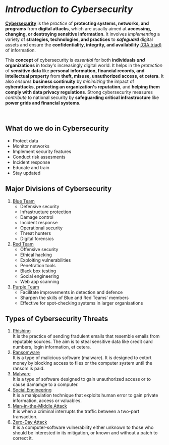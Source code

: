 # *Introduction to Cybersecurity*

<ins>**Cybersecurity**</ins> is the _practice_ of **protecting systems, networks, and programs** from **digital attacks**, which are usually aimed at **accessing, changing, or destroying sensitive information**. It involves _implementing_ a variety of **strategies, technologies, and practices** to ***safeguard*** digital assets and ensure the **confidentiality, integrity, and availability** <ins>(CIA triad)</ins> of information.

This **concept** of cybersecurity is _essential_ for both **individuals _and_ organizations** in today's increasingly digital world. It helps in the _protection_ of **sensitive data** like **personal information, financial records, and intellectual property** from **theft, misuse, unauthorized access, et cetera**. It also _ensures_ **business continuity** by _minimizing_ the impact of **cyberattacks**, **protecting an organization's reputation**, and **helping them comply with data privacy regulations**. Strong cybersecurity measures _contribute_ to national security by **safeguarding critical infrastructure** like **power grids and financial systems**.

<br>

## What do we do in Cybersecurity

- Protect data
- Monitor networks
- Implement security features
- Conduct risk assesments
- Incident response
- Educate and train
- Stay updated

## Major Divisions of Cybersecurity

1. <ins>Blue Team</ins>
      - Defensive security
      - Infrastructure protection
      - Damage control
      - Incident response
      - Operational security
      - Threat hunters
      - Digital forensics
2. <ins>Red Team</ins>
      - Offensive security
      - Ethical hacking
      - Exploiting vulnerabilities
      - Penetration tools
      - Black box testing
      - Social engineering
      - Web app scanning
4. <ins>Purple Team</ins>
      - Facilitate improvements in detection and defence
      - Sharpen the skills of Blue and Red Teams' members
      - Effective for spot-checking systems in larger organisations

## Types of Cybersecurity Threats

1. <ins>Phishing</ins> <br>
      It is the practice of sending fradulent emails that resemble emails from reputable sources. The aim is to steal sensitive data like credit card numbers, login information, et cetera.
3. <ins>Ransomware</ins> <br>
       It is a type of malicious software (malware). It is designed to extort money by blocking access to files or the computer system until the ransom is paid.
4. <ins>Malware</ins> <br>
      It is a type of software designed to gain unauthorized access or to cause damamge to a computer.
5. <ins>Social Engineering</ins> <br>
      It is a manipulation technique that exploits human error to gain private information, access or valuables.
6. <ins>Man-in-the-Middle Attack</ins> <br>
      It is when a criminal interrupts the traffic between a two-part transaction.
7. <ins>Zero-Day Attack</ins> <br>
      It is a computer-software vulnerability either unknown to those who should be interested in its mitigation, or known and without a patch to correct it. 



